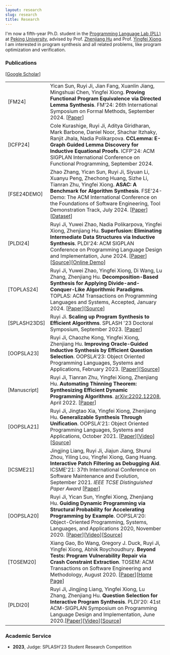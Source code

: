 ```yaml
---
layout: research
slug: research
title: Research
---
```


I'm now a fifth-year Ph.D. student in the <a href="http://115.27.245.253/cxyysys/index.htm">Programming Language Lab (PLL)</a> at <a href="http://english.pku.edu.cn/">Peking University</a>, advised by Prof. <a href="http://sei.pku.edu.cn/~hu/">Zhenjiang Hu</a> and Prof. <a href="https://xiongyingfei.github.io/">Yingfei Xiong</a>. I am interested in program synthesis and all related problems, like program optimization and verification. 

### Publications

<p>[<a href="https://scholar.google.com/citations?hl=en&user=RXx21P4AAAAJ">Google Scholar</a>]</p>
<table><tr> <td align="left" class="td" id="FM24">[FM24]</td> <td align="left">Yican Sun, Ruyi Ji, Jian Fang, Xuanlin Jiang, Mingshuai Chen, Yingfei Xiong. <strong>Proving Functional Program Equivalence via Directed Lemma Synthesis</strong>. FM'24: 26th International Symposium on Formal Methods, September 2024. [<a href="/paper/FM24.pdf">Paper</a>]</td></tr>

<tr> <td align="left" class="td" id="ICFP24">[ICFP24]</td> <td align="left">Cole Kurashige, Ruyi Ji, Aditya Giridharan, Mark Barbone, Daniel Noor, Shachar Itzhaky, Ranjit Jhala, Nadia Polikarpova. <strong>CCLemma: E-Graph Guided Lemma Discovery for Inductive Equational Proofs</strong>. ICFP'24: ACM SIGPLAN International Conference on Functional Programming, September 2024.</td></tr>

<tr> <td align="left" class="td" id="FSE24DEMO">[FSE24DEMO]</td> <td align="left">Zhao Zhang, Yican Sun, Ruyi Ji, Siyuan Li, Xuanyu Peng, Zhechong Huang, Sizhe Li, Tianran Zhu, Yingfei Xiong. <strong>ASAC: A Benchmark for Algorithm Synthesis</strong>. FSE'24-Demo: The ACM International Conference on the Foundations of Software Engineering, Tool Demonstration Track, July 2024. [<a href="/paper/FSE24DEMO.pdf">Paper</a>][<a href="https://auqwqua.github.io/ASACBenchmark/">Dataset</a>]</td></tr>

<tr> <td align="left" class="td" id="PLDI24">[PLDI24]</td> <td align="left">Ruyi Ji, Yuwei Zhao, Nadia Polikarpova, Yingfei Xiong, Zhenjiang Hu. <strong>Superfusion: Eliminating Intermediate Data Structures via Inductive Synthesis</strong>. PLDI'24: ACM SIGPLAN Conference on Programming Language Design and Implementation, June 2024. [<a href="/paper/PLDI24.pdf">Paper</a>][<a href="https://github.com/jiry17/SuFu">Source</a>][<a href="http://8.140.207.65/">Online Demo</a>]</td></tr>

<tr> <td align="left" class="td" id="TOPLAS24">[TOPLAS24]</td> <td align="left">Ruyi Ji, Yuwei Zhao, Yingfei Xiong, Di Wang, Lu Zhang, Zhenjiang Hu. <strong>Decomposition-Based Synthesis for Applying Divide-and-Conquer-Like Algorithmic Paradigms</strong>. TOPLAS: ACM Transactions on Programming Languages and Systems, Accepted, January 2024. [<a href="/paper/TOPLAS24.pdf">Paper</a>][<a href="https://github.com/jiry17/AutoLifter">Source</a>]</td></tr>

<tr> <td align="left" class="td" id="SPLASH23DS">[SPLASH23DS]</td> <td align="left">Ruyi Ji. <strong>Scaling up Program Synthesis to Efficient Algorithms</strong>. SPLASH '23 Doctoral Symposium, September 2023. [<a href="/paper/SPLASH23DS.pdf">Paper</a>]</td></tr>

<tr> <td align="left" class="td" id="OOPSLA23">[OOPSLA23]</td> <td align="left">Ruyi Ji, Chaozhe Kong, Yingfei Xiong, Zhenjiang Hu. <strong>Improving Oracle-Guided Inductive Synthesis by Efficient
Question Selection</strong>. OOPSLA'23: Object Oriented Programming Languages, Systems and Applications, February 2023. [<a href="/paper/OOPSLA23.pdf">Paper</a>][<a href="https://github.com/jiry17/LearnSy">Source</a>]</td></tr>

<tr> <td align="left" class="td" id="MetHyl">[Manuscript]</td> <td align="left">Ruyi Ji, Tianran Zhu, Yingfei Xiong, Zhenjiang Hu. <strong>Automating Thinning Theorem: Synthesizing Efficient
Dynamic Programming Algorithms</strong>. <a href="https://arxiv.org/abs/2202.12208">arXiv:2202.12208</a>, April 2022. [<a href="/paper/MetHyl.pdf">Paper</a>]</td></tr>

<tr> <td align="left" class="td" id="OOPSLA21">[OOPSLA21]</td> <td align="left">Ruyi Ji, Jingtao Xia, Yingfei Xiong, Zhenjiang Hu. <strong>Generalizable Synthesis Through Unification</strong>. OOPSLA'21: Object Oriented Programming Languages, Systems and Applications, October 2021. [<a href="/paper/OOPSLA21.pdf">Paper</a>][<a href="https://www.youtube.com/watch?v=QSKaonLm5X0">Video</a>][<a href="https://github.com/jiry17/PolyGen">Source</a>]</td></tr>

<tr> <td align="left" class="td" id="ICSME21">[ICSME21]</td> <td align="left">Jingjing Liang, Ruyi Ji, Jiajun Jiang, Shurui Zhou, Yiling Lou, Yingfei Xiong, Gang Huang. <strong>Interactive Patch Filtering as Debugging Aid</strong>. ICSME'21: 37th International Conference on Software Maintenance and Evolution, September 2021. <i>IEEE TCSE Distinguished Paper Award</i> [<a href="/paper/ICSME21.pdf">Paper</a>]</td></tr>

<tr> <td align="left" class="td" id="OOPSLA20">[OOPSLA20]</td> <td align="left">Ruyi Ji, Yican Sun, Yingfei Xiong, Zhenjiang Hu. <strong>Guiding Dynamic Programming via Structural Probability for Accelerating Programming by Example</strong>. OOPSLA'20: Object-Oriented Programming, Systems, Languages, and Applications 2020, November 2020. [<a href="/paper/OOPSLA20.pdf">Paper</a>][<a href="https://www.youtube.com/watch?v=wJy-gEXVxO0">Video</a>][<a href="https://github.com/jiry17/MaxFlash">Source</a>]</td></tr>

<tr> <td align="left" class="td">[TOSEM20]</td> <td align="left">Xiang Gao, Bo Wang, Gregory J. Duck, Ruyi Ji, Yingfei Xiong, Abhik Roychoudhury. <strong>Beyond Tests: Program Vulnerability Repair via Crash Constraint Extraction</strong>. TOSEM: ACM Transactions on Software Engineering and Methodology, August 2020. [<a href="/paper/TOSEM20.pdf">Paper</a>][<a href="https://extractfix.github.io/">Home Page</a>]</td></tr>

<tr> <td align="left" class="td">[PLDI20]</td> <td align="left">Ruyi Ji, Jingjing Liang, Yingfei Xiong, Lu Zhang, Zhenjiang Hu. <strong>Question Selection for Interactive Program Synthesis</strong>. PLDI'20: 41st ACM-SIGPLAN Symposium on Programming Language Design and Implementation, June 2020.[<a href="/paper/PLDI20.pdf">Paper</a>][<a href="https://www.youtube.com/watch?v=kiMqddaV0io">Video</a>][<a href="https://github.com/jiry17/IntSy">Source</a>]</td></tr>

</table>


<h3 id="service">Academic Service</h3>

<ul>
	<li><strong>2023</strong>, Judge: SPLASH'23 Student Research Competition</li>
</ul>
